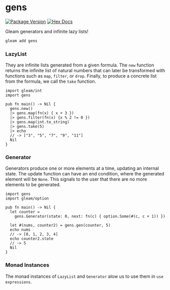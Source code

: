 # gens

[![Package Version](https://img.shields.io/hexpm/v/gens)](https://hex.pm/packages/gens)
[![Hex Docs](https://img.shields.io/badge/hex-docs-ffaff3)](https://hexdocs.pm/gens/)

Gleam generators and infinite lazy lists!

```sh
gleam add gens
```

### LazyList

They are infinite lists generated from a given formula. The `new` function returns the infinite list of natural numbers that can later be transformed with functions such as `map`, `filter`, or `drop`. Finally, to produce a concrete list from the formula, we call the `take` function.

```gleam
import gleam/int
import gens

pub fn main() -> Nil {
  gens.new()
  |> gens.map(fn(x) { x + 3 })
  |> gens.filter(fn(x) {x % 2 != 0 })
  |> gens.map(int.to_string)
  |> gens.take(5)
  |> echo
  // -> ["3", "5", "7", "9", "11"]
  Nil
}
```

### Generator

Generators produce one or more elements at a time, updating an internal state. The update function can have an end condition, where the generated element will be `None`. This signals to the user that there are no more elements to be generated.

```gleam
import gens
import gleam/option

pub fn main() -> Nil {
  let counter =
    gens.Generator(state: 0, next: fn(c) { option.Some(#(c, c + 1)) })

  let #(nums, counter2) = gens.gen(counter, 5)
  echo nums
  // -> [0, 1, 2, 3, 4]
  echo counter2.state
  // -> 5
  Nil
}
```

### Monad Instances

The monad instances of `LazyList` and `Generator` alow us to use them in `use expressions`.

```gleam

```
